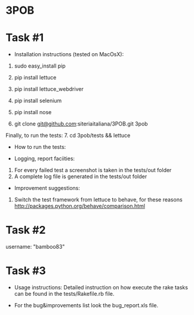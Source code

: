 3POB
====

Task #1
===
* Installation instructions (tested on MacOsX):
1. sudo easy_install pip
2. pip install lettuce
3. pip install lettuce_webdriver
4. pip install selenium
5. pip install nose

6. git clone git@github.com:siteriaitaliana/3POB.git 3pob

Finally, to run the tests:
7. cd 3pob/tests && lettuce  

* How to run the tests:

* Logging, report faciities:
1. For every failed test a screenshot is taken in the tests/out folder
2. A complete log file is generated in the tests/out folder

* Improvement suggestions:
1. Switch the test framework from lettuce to behave, for these reasons http://packages.python.org/behave/comparison.html

Task #2
===
username: "bamboo83"

Task #3
===
* Usage instructions:
Detailed instruction on how execute the rake tasks can be found in the tests/Rakefile.rb file.

* For the bug&improvements list look the bug_report.xls file.




